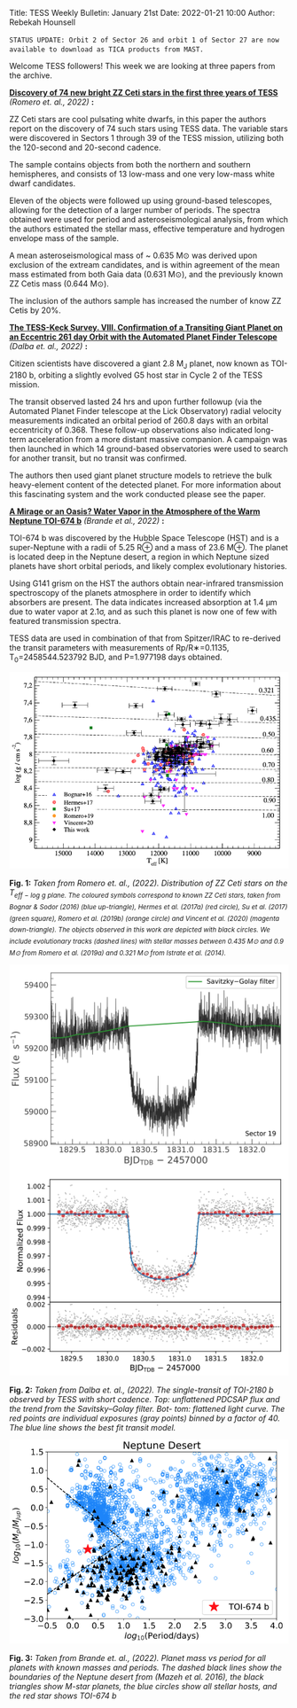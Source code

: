 Title: TESS Weekly Bulletin: January 21st
Date: 2022-01-21 10:00
Author: Rebekah Hounsell

`STATUS UPDATE: Orbit 2 of Sector 26 and orbit 1 of Sector 27 are now available to download as TICA products from MAST.`

Welcome TESS followers!
This week we are looking at three papers from the archive.

**[Discovery of 74 new bright ZZ Ceti stars in the first three years of TESS](https://arxiv.org/abs/2201.04158)** *(Romero et. al., 2022)* **:**

ZZ Ceti stars are cool pulsating white dwarfs, in this paper the authors report on the discovery of 74 such stars using TESS data. The variable stars were discovered in Sectors 1 through 39 of the TESS mission, utilizing both the 120-second and 20-second cadence.

The sample contains objects from both the northern and southern hemispheres, and consists of 13 low-mass and one very low-mass white dwarf candidates.

Eleven of the objects were followed up using ground-based telescopes, allowing for the detection of a larger number of periods. The spectra obtained were used for period and asteroseismological analysis, from which the authors estimated the stellar mass, effective temperature and hydrogen envelope mass of the sample.

A mean asteroseismological mass of ~ 0.635 M⊙ was derived upon exclusion of the extream candidates, and is within agreement of the mean mass estimated from both Gaia data (0.631 M⊙), and the previously known ZZ Cetis mass (0.644 M⊙).

The inclusion of the authors sample has increased the number of know ZZ Cetis by 20%.


**[The TESS-Keck Survey. VIII. Confirmation of a Transiting Giant Planet on an Eccentric 261 day Orbit with the Automated Planet Finder Telescope](https://arxiv.org/abs/2201.04146)** *(Dalba et. al.,  2022)* **:**


Citizen scientists have discovered a giant 2.8 M<sub>J</sub> planet, now known as TOI-2180 b, orbiting a slightly evolved G5 host star in Cycle 2 of the TESS mission.

The transit observed lasted 24 hrs and upon further followup (via the Automated Planet Finder telescope at the Lick Observatory) radial velocity measurements indicated an orbital period of 260.8 days with an orbital eccentricity of 0.368. These follow-up observations also indicated long-term acceleration from a more distant massive companion. A campaign was then launched in which 14 ground-based observatories were used to search for another transit, but no transit was confirmed. 

The authors then used  giant planet structure models to retrieve the bulk heavy-element content of the detected planet. For more information about this fascinating system and the work conducted please see the paper.


**[A Mirage or an Oasis? Water Vapor in the Atmosphere of the Warm Neptune TOI-674 b](https://arxiv.org/abs/2201.04197)** *(Brande et al., 2022)* **:**

TOI-674 b was discovered by the Hubble Space Telescope (HST) and is a super-Neptune with a radii of 5.25 R⊕ and a mass of 23.6 M⊕. The planet is located deep in the Neptune desert, a region in which Neptune sized planets have short orbital periods, and likely complex evolutionary histories. 

Using G141 grism on the HST the authors obtain near-infrared transmission spectroscopy of the planets atmosphere in order to identify which absorbers are present. The data indicates increased absorption at 1.4  μm due to water vapor at 2.1σ, and as such this planet is now one of few with featured transmission spectra.

TESS data are used in combination of that from  Spitzer/IRAC to re-derived the transit parameters with measurements of Rp/R∗=0.1135, T<sub>0</sub>=2458544.523792 BJD, and P=1.977198 days obtained. 


![Romero](images/Romero.png)

**Fig. 1:** *Taken from Romero et. al., (2022). Distribution of ZZ Ceti stars on the T<sub>eff</eff>  − log g plane. The coloured symbols correspond to known ZZ Ceti stars, taken from Bognar & Sodor (2016) (blue up-triangle), Hermes et al. (2017a) (red circle), Su et al. (2017) (green square), Romero et al. (2019b) (orange circle) and Vincent et al. (2020) (magenta down-triangle). The objects observed in this work are depicted with black circles. We include evolutionary tracks (dashed lines) with stellar masses between 0.435 M⊙ and 0.9 M⊙ from Romero et al. (2019a) and 0.321 M⊙ from Istrate et al. (2014).*

![Dalba](images/Dalba.png)

**Fig. 2:** *Taken from Dalba et. al., (2022). The single-transit of TOI-2180 b observed by TESS with short cadence. Top: unflattened PDCSAP flux and the trend from the Savitsky–Golay filter. Bot- tom: flattened light curve. The red points are individual exposures (gray points) binned by a factor of 40. The blue line shows the best fit transit model.*

![Brande](images/Brande.png)

**Fig. 3:** *Taken from Brande et. al., (2022). Planet mass vs period for all planets with known masses and periods. The dashed black lines show the boundaries of the Neptune desert from (Mazeh et al. 2016), the black triangles show M-star planets, the blue circles show all stellar hosts, and the red star shows TOI-674 b*
